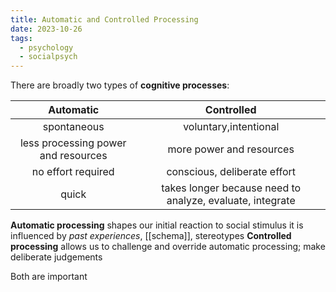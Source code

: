 ```yaml
---
title: Automatic and Controlled Processing
date: 2023-10-26
tags:
  - psychology
  - socialpsych
---
```

There are broadly two types of **cognitive processes**:

|Automatic|Controlled|
|:---:|:---:|
|spontaneous|voluntary,intentional|
|less processing power and resources|more power and resources|
|no effort required|conscious, deliberate effort|
|quick|takes longer because need to analyze, evaluate, integrate|

**Automatic processing** 
	shapes our initial reaction to social stimulus
	it is influenced by *past experiences*, [[schema]], stereotypes
**Controlled processing** 
	allows us to challenge and override automatic processing; make deliberate judgements

Both are important
